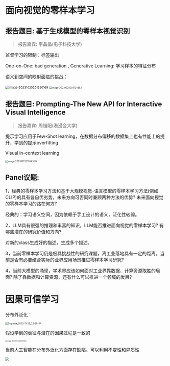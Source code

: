 # 	面向视觉的零样本学习

## 报告题目: 基于生成模型的零样本视觉识别

>  报告嘉宾: 李晶晶(电子科技大学)

监督学习的限制：标签输出

One-on-One: bad generation ,   Generative Learning: 学习样本的特征分布

语义到空间的映射面临的挑战：

<img src="https://raw.githubusercontent.com/kakarotto007/final/master/image-20231025201250169.png" alt="image-20231025201250169" style="zoom: 67%;" />

<img src="https://raw.githubusercontent.com/kakarotto007/final/master/image-20231025204124682.png" alt="image-20231025204124682" style="zoom:50%;" />



## 报告题目: Prompting-The New API for Interactive Visual Intelligence

>  报告嘉宾: 周锴阳(港浸会大学)

提示学习应用于Few-Shot learning，在数据分布偏移的数据集上也有性能上的提升，学到的提示overfitting

Visual in-context learning

<img src="https://raw.githubusercontent.com/kakarotto007/final/master/image-20231025210543115.png" alt="image-20231025210543115" style="zoom: 50%;" />



## Panel议题:

1，经典的零样本学习方法和基于大规模视觉-语言模型的零样本学习方法(例如CLIP)的具有各自优劣势，未来方向可否同时兼顾两种方法的优势? 未来面向视觉的零样本学习的路在何方?

经典的：学习语义空间，因为依赖于手工设计的语义，泛化性较弱。 

2，LLM具有很强的推理和丰富的知识，LLM能否推进面向视觉的零样本学习? 有哪些潜在的研究价值和方向?

对新的class生成好的描述，生成多个描述。

3，当前零样本学习仍是极具挑战性的研究课题，离工业落地具有一定的距离。当前是否有必要结合实际的业界应用场景推进零样本学习研究?

4，当前大模型的涌现，学术界应该如何面对工业界靠数据、计算资源取胜的局面? 除了靠数据和计算资源，还有什么可以推进一个领域的发展?

# 因果可信学习

分布外泛化：

<img src="https://raw.githubusercontent.com/kakarotto007/final/master/Snipaste_2023-11-22_22-28-54.png" alt="Snipaste_2023-11-22_22-28-54" style="zoom: 50%;" />

假设学到的表征与潜在的因果过程是一致的

<img src="https://raw.githubusercontent.com/kakarotto007/final/master/image-20231122223321933.png" alt="image-20231122223321933" style="zoom: 33%;" />

当前人工智能在分布外泛化方面存在缺陷。可以利用不变性和异质性

<img src="https://raw.githubusercontent.com/kakarotto007/final/master/image-20231122222445886.png" style="zoom:67%;" />
